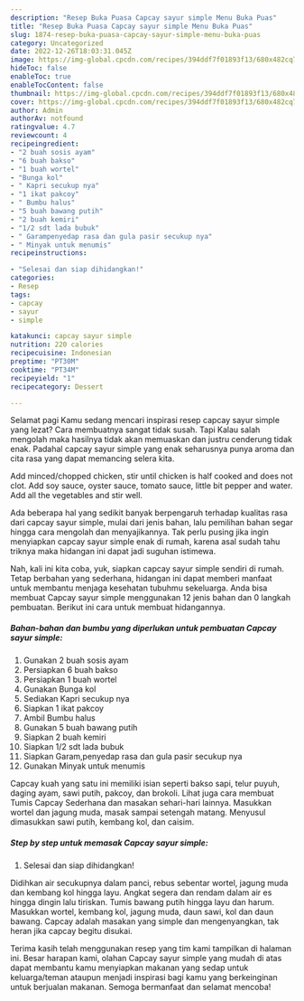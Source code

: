 ```yaml
---
description: "Resep Buka Puasa Capcay sayur simple Menu Buka Puas"
title: "Resep Buka Puasa Capcay sayur simple Menu Buka Puas"
slug: 1874-resep-buka-puasa-capcay-sayur-simple-menu-buka-puas
category: Uncategorized
date: 2022-12-26T18:03:31.045Z
image: https://img-global.cpcdn.com/recipes/394ddf7f01893f13/680x482cq70/capcay-sayur-simple-foto-resep-utama.jpg
hideToc: false
enableToc: true
enableTocContent: false
thumbnail: https://img-global.cpcdn.com/recipes/394ddf7f01893f13/680x482cq70/capcay-sayur-simple-foto-resep-utama.jpg
cover: https://img-global.cpcdn.com/recipes/394ddf7f01893f13/680x482cq70/capcay-sayur-simple-foto-resep-utama.jpg
author: Admin
authorAv: notfound
ratingvalue: 4.7
reviewcount: 4
recipeingredient:
- "2 buah sosis ayam"
- "6 buah bakso"
- "1 buah wortel"
- "Bunga kol"
- " Kapri secukup nya"
- "1 ikat pakcoy"
- " Bumbu halus"
- "5 buah bawang putih"
- "2 buah kemiri"
- "1/2 sdt lada bubuk"
- " Garampenyedap rasa dan gula pasir secukup nya"
- " Minyak untuk menumis"
recipeinstructions:

- "Selesai dan siap dihidangkan!"
categories:
- Resep
tags:
- capcay
- sayur
- simple

katakunci: capcay sayur simple 
nutrition: 220 calories
recipecuisine: Indonesian
preptime: "PT30M"
cooktime: "PT34M"
recipeyield: "1"
recipecategory: Dessert

---
```



Selamat pagi Kamu sedang mencari inspirasi resep capcay sayur simple yang lezat? Cara membuatnya sangat tidak susah. Tapi Kalau salah mengolah maka hasilnya tidak akan memuaskan dan justru cenderung tidak enak. Padahal capcay sayur simple yang enak seharusnya punya aroma dan cita rasa yang dapat memancing selera kita.


Add minced/chopped chicken, stir until chicken is half cooked and does not clot. Add soy sauce, oyster sauce, tomato sauce, little bit pepper and water. Add all the vegetables and stir well.

Ada beberapa hal yang sedikit banyak berpengaruh terhadap kualitas rasa dari capcay sayur simple, mulai dari jenis bahan, lalu pemilihan bahan segar hingga cara mengolah dan menyajikannya. Tak perlu pusing jika ingin menyiapkan capcay sayur simple enak di rumah, karena asal sudah tahu triknya maka hidangan ini dapat jadi suguhan istimewa.


Nah, kali ini kita coba, yuk, siapkan capcay sayur simple sendiri di rumah. Tetap berbahan yang sederhana, hidangan ini dapat memberi manfaat untuk membantu menjaga kesehatan tubuhmu sekeluarga. Anda bisa membuat Capcay sayur simple menggunakan 12 jenis bahan dan 0 langkah pembuatan. Berikut ini cara untuk membuat hidangannya.

<!--inarticleads1-->

##### Bahan-bahan dan bumbu yang diperlukan untuk pembuatan Capcay sayur simple:

1. Gunakan 2 buah sosis ayam
1. Persiapkan 6 buah bakso
1. Persiapkan 1 buah wortel
1. Gunakan Bunga kol
1. Sediakan  Kapri secukup nya
1. Siapkan 1 ikat pakcoy
1. Ambil  Bumbu halus
1. Gunakan 5 buah bawang putih
1. Siapkan 2 buah kemiri
1. Siapkan 1/2 sdt lada bubuk
1. Siapkan  Garam,penyedap rasa dan gula pasir secukup nya
1. Gunakan  Minyak untuk menumis


Capcay kuah yang satu ini memiliki isian seperti bakso sapi, telur puyuh, daging ayam, sawi putih, pakcoy, dan brokoli. Lihat juga cara membuat Tumis Capcay Sederhana dan masakan sehari-hari lainnya. Masukkan wortel dan jagung muda, masak sampai setengah matang. Menyusul dimasukkan sawi putih, kembang kol, dan caisim. 

<!--inarticleads2-->

##### Step by step untuk memasak Capcay sayur simple:


1. Selesai dan siap dihidangkan!

Didihkan air secukupnya dalam panci, rebus sebentar wortel, jagung muda dan kembang kol hingga layu. Angkat segera dan rendam dalam air es hingga dingin lalu tiriskan. Tumis bawang putih hingga layu dan harum. Masukkan wortel, kembang kol, jagung muda, daun sawi, kol dan daun bawang. Capcay adalah masakan yang simple dan mengenyangkan, tak heran jika capcay begitu disukai. 

Terima kasih telah menggunakan resep yang tim kami tampilkan di halaman ini. Besar harapan kami, olahan Capcay sayur simple yang mudah di atas dapat membantu kamu menyiapkan makanan yang sedap untuk keluarga/teman ataupun menjadi inspirasi bagi kamu yang berkeinginan untuk berjualan makanan. Semoga bermanfaat dan selamat mencoba!
